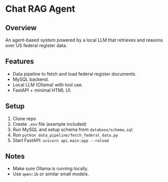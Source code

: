# Chat RAG Agent

## Overview
An agent-based system powered by a local LLM that retrieves and reasons over US federal register data.

## Features
- Data pipeline to fetch and load federal register documents.
- MySQL backend.
- Local LLM (Ollama) with tool use.
- FastAPI + minimal HTML UI.

## Setup
1. Clone repo
2. Create `.env` file (example included)
3. Run MySQL and setup schema from `database/schema.sql`
4. Run `python data_pipeline/fetch_federal_data.py`
5. Start FastAPI: `uvicorn api.main:app --reload`

## Notes
- Make sure Ollama is running locally.
- Use `qwen:1b` or similar small models.
